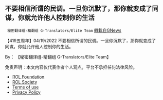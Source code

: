 
## 不要相信所谓的民调。一旦你沉默了，那你就变成了同谋，你就允许他人控制你的生活
` 秘密翻译组-精翻组 G-Translators/Elite Team` [轉載自GNews](https://gnews.org/zh-hans/2384619/)

【419五周年】04/19/2022 不要相信所谓的民调。一旦你沉默了，那你就变成了同谋，你就允许他人控制你的生活。
  
By： 【秘密翻译组-精翻组 G-Translators/Elite Team】

免责声明：本文内容仅代表作者个人观点，平台不承担任何法律风险。
  
- [ROL Foundation](https://rolfoundation.org/)
- [ROL Society](https://rolsociety.org/)
- [Terms of use](https://gnews.org/terms-of-use-3/)
- [Privacy Policy](https://gnews.org/privacy-policy/)
